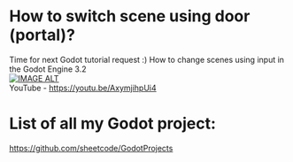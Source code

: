 # **How to switch scene using door (portal)?**  
Time for next Godot tutorial request :) How to change scenes using input in the Godot Engine 3.2  
[![IMAGE ALT](https://img.youtube.com/vi/AxymjihpUi4/0.jpg)](https://www.youtube.com/watch?v=AxymjihpUi4 )  
YouTube - https://youtu.be/AxymjihpUi4  


# List of all my Godot project:
https://github.com/sheetcode/GodotProjects
